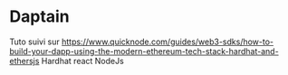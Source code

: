 # Daptain

Tuto suivi sur https://www.quicknode.com/guides/web3-sdks/how-to-build-your-dapp-using-the-modern-ethereum-tech-stack-hardhat-and-ethersjs
Hardhat react NodeJs
